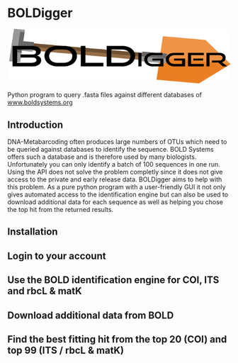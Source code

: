 # BOLDigger
![](boldigger/data/logo.png)

Python program to query .fasta files against different databases of www.boldsystems.org

## Introduction
DNA-Metabarcoding often produces large numbers of OTUs which need to be queried against databases to identify the sequence. BOLD Systems offers such a database and is therefore used by many biologists. Unfortunately you can only identify a batch of 100 sequences in one run. Using the API does not solve the problem completly since it does not give access to the private and early release data. BOLDigger aims to help with this problem. As a pure python program with a user-friendly GUI it not only gives automated access to the identification engine but can also be used to download additional data for each sequence as well as helping you chose the top hit from the returned results. 

## Installation

## Login to your account

## Use the BOLD identification engine for COI, ITS and rbcL & matK

## Download additional data from BOLD

## Find the best fitting hit from the top 20 (COI) and top 99 (ITS / rbcL & matK)
